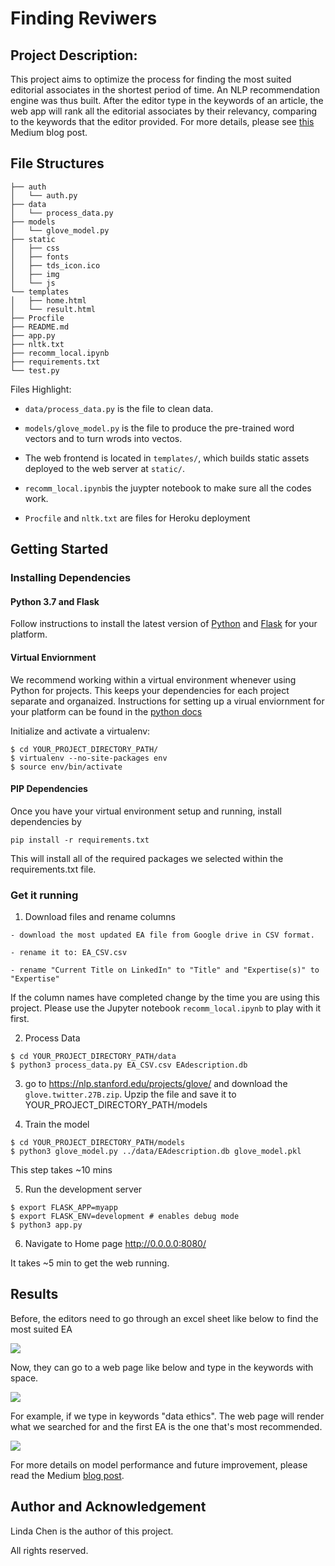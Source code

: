 # Finding Reviwers

## Project Description:

This project aims to optimize the process for finding the most suited editorial associates in the shortest period of time. An NLP recommendation engine was thus built. After the editor type in the keywords of an article, the web app will rank all the editorial associates by their relevancy, comparing to the keywords that the editor provided. For more details, please see [this](https://medium.com/@linnndachen/finding-a-reviewer-d0fd1a1572c2) Medium blog post.

## File Structures

```
├── auth
│   └── auth.py
├── data
│   └── process_data.py
├── models
│   └── glove_model.py
├── static
│   ├── css 
│   ├── fonts
│   ├── tds_icon.ico
│   ├── img
│   └── js
└── templates
│   ├── home.html
│   └── result.html
├── Procfile
├── README.md
├── app.py
├── nltk.txt
├── recomm_local.ipynb
├── requirements.txt
└── test.py
```

Files Highlight:

- ```data/process_data.py``` is the file to clean data.

- ```models/glove_model.py``` is the file to produce the pre-trained word vectors and to turn wrods into vectos. 


- The web frontend is located in ```templates/```, which builds static assets deployed to the web server at ```static/```.


- ```recomm_local.ipynb```is the juypter notebook to make sure all the codes work.


- ```Procfile``` and ```nltk.txt``` are files for Heroku deployment


## Getting Started

### Installing Dependencies

#### Python 3.7 and Flask

Follow instructions to install the latest version of [Python](https://docs.python.org/3/using/) and [Flask](https://flask.palletsprojects.com/en/1.0.x/installation/#install-flask) for your platform.

#### Virtual Enviornment

We recommend working within a virtual environment whenever using Python for projects. This keeps your dependencies for each project separate and organaized. Instructions for setting up a virual enviornment for your platform can be found in the [python docs](https://packaging.python.org/guides/installing-using-pip-and-virtual-environments/)

Initialize and activate a virtualenv:

```
$ cd YOUR_PROJECT_DIRECTORY_PATH/
$ virtualenv --no-site-packages env
$ source env/bin/activate
```

#### PIP Dependencies
Once you have your virtual environment setup and running, install dependencies by

```pip install -r requirements.txt```

This will install all of the required packages we selected within the requirements.txt file.

### Get it running

1. Download files and rename columns

```
- download the most updated EA file from Google drive in CSV format.

- rename it to: EA_CSV.csv

- rename "Current Title on LinkedIn" to "Title" and "Expertise(s)" to "Expertise"
```

If the column names have completed change by the time you are using this project. Please use the Jupyter notebook ```recomm_local.ipynb``` to play with it first.

2. Process Data

```
$ cd YOUR_PROJECT_DIRECTORY_PATH/data
$ python3 process_data.py EA_CSV.csv EAdescription.db
```

3. go to https://nlp.stanford.edu/projects/glove/ and download the ```glove.twitter.27B.zip```. Upzip the file and save it to YOUR_PROJECT_DIRECTORY_PATH/models

4. Train the model

```
$ cd YOUR_PROJECT_DIRECTORY_PATH/models
$ python3 glove_model.py ../data/EAdescription.db glove_model.pkl
```

This step takes ~10 mins

5. Run the development server

```
$ export FLASK_APP=myapp
$ export FLASK_ENV=development # enables debug mode
$ python3 app.py
```

6. Navigate to Home page http://0.0.0.0:8080/

It takes ~5 min to get the web running.

## Results

Before, the editors need to go through an excel sheet like below to find the most suited EA

![](static/img/results/before.png)


Now, they can go to a web page like below and type in the keywords with space.

![](static/img/results/result_1.png)


For example, if we type in keywords "data ethics". The web page will render what we searched for and the first EA is the one that's most recommended.

![](static/img/results/result_2.png)


For more details on model performance and future improvement, please read the Medium [blog post](https://linnndachen.medium.com/finding-a-reviewer-d0fd1a1572c2). 

## Author and Acknowledgement

Linda Chen is the author of this project.

All rights reserved.
